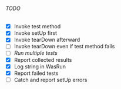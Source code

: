 ###### TODO 
- [x] Invoke test method
- [x] Invoke setUp first
- [x] Invoke tearDown afterward
- [ ] Invoke tearDown even if test method fails
- [ ] *Run multiple tests*
- [x] Report collected results
- [x] Log string in WasRun
- [x] Report failed tests
- [ ] Catch and report setUp errors
